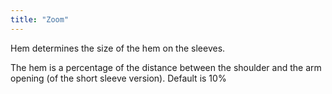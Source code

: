 ```yaml
---
title: "Zoom"
---
```


Hem determines the size of the hem on the sleeves.

The hem is a percentage of the distance between the shoulder and the arm opening (of the short sleeve version). Default is 10%
